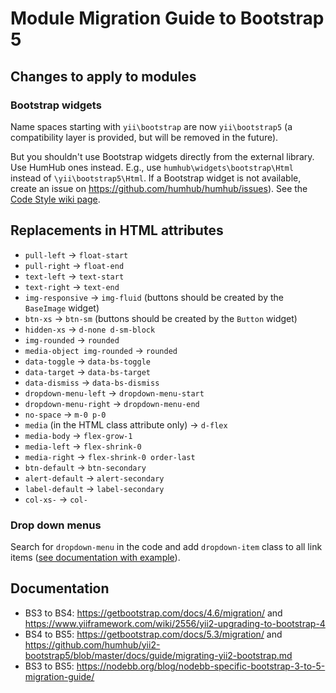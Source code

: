 Module Migration Guide to Bootstrap 5
=====================================

## Changes to apply to modules

### Bootstrap widgets

Name spaces starting with `yii\bootstrap` are now `yii\bootstrap5` (a compatibility layer is provided, but will be removed in the future).

But you shouldn't use Bootstrap widgets directly from the external library. Use HumHub ones instead. E.g., use `humhub\widgets\bootstrap\Html` instead of `\yii\bootstrap5\Html`. If a Bootstrap widget is not available, create an issue on https://github.com/humhub/humhub/issues). See the [Code Style wiki page](https://community.humhub.com/s/contribution-core-development/wiki/201/code-style#widgets).

## Replacements in HTML attributes

- `pull-left` -> `float-start`
- `pull-right` -> `float-end`
- `text-left` -> `text-start`
- `text-right` -> `text-end`
- `img-responsive` -> `img-fluid` (buttons should be created by the `BaseImage` widget)
- `btn-xs` -> `btn-sm` (buttons should be created by the `Button` widget)
- `hidden-xs` -> `d-none d-sm-block`
- `img-rounded` -> `rounded`
- `media-object img-rounded` -> `rounded`
- `data-toggle` -> `data-bs-toggle`
- `data-target` -> `data-bs-target`
- `data-dismiss` -> `data-bs-dismiss`
- `dropdown-menu-left` -> `dropdown-menu-start`
- `dropdown-menu-right` -> `dropdown-menu-end`
- `no-space` -> `m-0 p-0`
- `media` (in the HTML class attribute only) -> `d-flex`
- `media-body` -> `flex-grow-1`
- `media-left` -> `flex-shrink-0`
- `media-right` -> `flex-shrink-0 order-last`
- `btn-default` -> `btn-secondary`
- `alert-default` -> `alert-secondary`
- `label-default` -> `label-secondary`
- `col-xs-` -> `col- `

### Drop down menus

Search for `dropdown-menu` in the code and add `dropdown-item` class to all link items ([see documentation with example](https://getbootstrap.com/docs/5.3/components/dropdowns/#examples)).

## Documentation

- BS3 to BS4: https://getbootstrap.com/docs/4.6/migration/ and https://www.yiiframework.com/wiki/2556/yii2-upgrading-to-bootstrap-4
- BS4 to BS5: https://getbootstrap.com/docs/5.3/migration/ and https://github.com/humhub/yii2-bootstrap5/blob/master/docs/guide/migrating-yii2-bootstrap.md
- BS3 to BS5: https://nodebb.org/blog/nodebb-specific-bootstrap-3-to-5-migration-guide/
